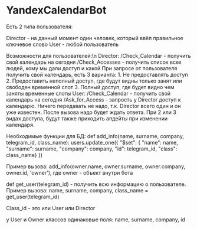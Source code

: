 # YandexCalendarBot

Есть 2 типа пользователя:

Director - на данный момент один человек, который ввёл правильное ключевое слово
User - любой пользователь

Возможности для пользователей:\n
  Director:
    /Check_Calendar - получить свой календарь на сегодня
    /Check_Accesses - получить список всех людей, кому мы дали доступ и какой
    При запросе от пользователя получить свой календарь, есть 3 варианта:
    1. Не предоставлять доступ
    2. Предоставить неполный доступ, где будут видны только занят или свободен временной слот
    3. Полный доступ, где будет видно чем заняты временные слоты
  User:
    /Check_Calendar - получить свой календарь на сегодня
    /Ask_for_Access - запрость у Director доступ к календарю. Ничего передавать не надо, т.к. Director всего один и он уже известен. После вызова надо будет ждать ответа.
    При 2 или 3 видах доступа, будут также приходить апдейты при изменении календаря.


Необходимые функции для БД:
def add_info(name, surname, company, telegram_id, class_name):
  users.update_one({ "$set": { "name": name, "surname": surname, "company": company, "id": telegram_id, "class": class_name} })

Пример вызова:
add_info(owner.name, owner.surname, owner.company, owner.id, 'owner'), где owner - объект внутри бота


def get_user(telegram_id) - получить всю информацию о пользователе.
Пример вызова: 
  name, surname, company, class_name = get_user(telegram_id)

Class_id - это или User или Director


у User и Owner классов одинаковые поля:
name, surname, company, id
